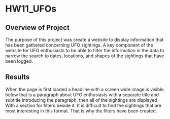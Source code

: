 # HW11_UFOs

## Overview of Project

The purpose of this project was create a website to display information that has been gathered concerning UFO sightings.  A key component of the website for UFO enthusiasts to be able to filter the information in the data to narrow the search to dates, locations, and shapes of the sightings that have been logged.

## Results
When the page is first loaded a headline with a screen wide image is visible, below that is a paragraph about UFO enthusiasts with a separate title and subtitle introducing the paragraph, then all of the sightings are displayed With a section for filters beside it.  It is difficult to find the sightings that are most interesting in this format.  That is why the filters have been created.